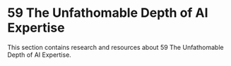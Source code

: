 # 59 The Unfathomable Depth of AI Expertise

This section contains research and resources about 59 The Unfathomable Depth of AI Expertise.